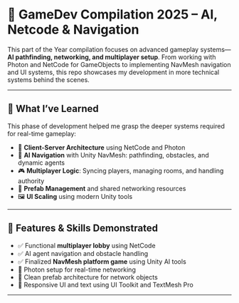 # 🧠 GameDev Compilation 2025 – AI, Netcode & Navigation

This part of the Year compilation focuses on advanced gameplay systems—**AI pathfinding, networking, and multiplayer setup**. From working with Photon and NetCode for GameObjects to implementing NavMesh navigation and UI systems, this repo showcases my development in more technical systems behind the scenes.

---

## 🚀 What I’ve Learned

This phase of development helped me grasp the deeper systems required for real-time gameplay:

- 🔁 **Client-Server Architecture** using NetCode and Photon
- 👾 **AI Navigation** with Unity NavMesh: pathfinding, obstacles, and dynamic agents
- 🎮 **Multiplayer Logic**: Syncing players, managing rooms, and handling authority
- 🧪 **Prefab Management** and shared networking resources
- 🖼️ **UI Scaling** using modern Unity tools

---

## 🧠 Features & Skills Demonstrated

- ✅ Functional **multiplayer lobby** using NetCode
- ✅ AI agent navigation and obstacle handling
- ✅ Finalized **NavMesh platform game** using Unity AI tools
- 🔌 Photon setup for real-time networking
- 🧰 Clean prefab architecture for network objects
- 🧱 Responsive UI and text using UI Toolkit and TextMesh Pro

---
